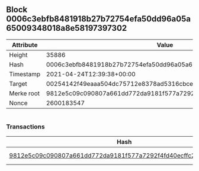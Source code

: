 ## Block 0006c3ebfb8481918b27b72754efa50dd96a05a65009348018a8e58197397302

Attribute | Value
--- | ---
Height | 35886
Hash | 0006c3ebfb8481918b27b72754efa50dd96a05a65009348018a8e58197397302
Timestamp | 2021-04-24T12:39:38+00:00
Target | 00254142f49eaaa504dc75712e8378ad5316cbcead634704b3734b6271167cc4
Merke root | 9812e5c09c090807a661dd772da9181f577a7292f4fd40ecffc26dc1ba291c91
Nonce | 2600183547

```

```

### Transactions

Hash | Amount
--- | ---
[9812e5c09c090807a661dd772da9181f577a7292f4fd40ecffc26dc1ba291c91](9812e5c09c090807a661dd772da9181f577a7292f4fd40ecffc26dc1ba291c91.md) | 10.00000000 SKEPTI 
